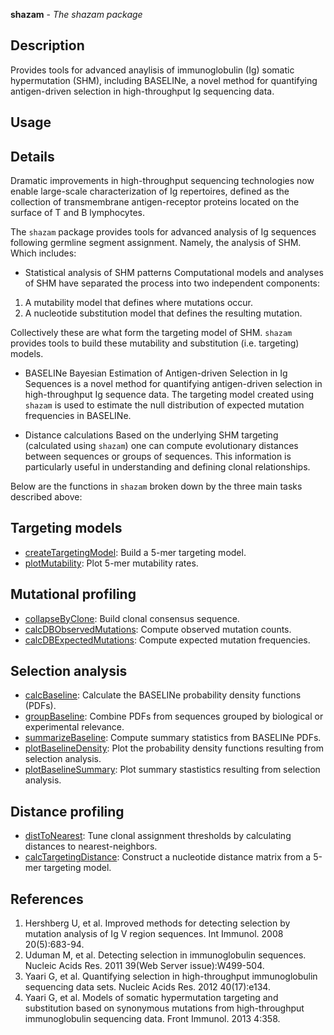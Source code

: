 





**shazam** - *The shazam package*

Description
--------------------

Provides tools for advanced anaylisis of immunoglobulin (Ig) somatic hypermutation 
(SHM), including BASELINe, a novel method for quantifying antigen-driven selection in 
high-throughput Ig sequencing data.

Usage
--------------------



Details
-------------------

Dramatic improvements in high-throughput sequencing technologies now enable 
large-scale characterization of Ig repertoires, defined as the collection of transmembrane 
antigen-receptor proteins located on the surface of T and B lymphocytes.

The `shazam` package provides tools for advanced analysis of Ig sequences following 
germline segment assignment. Namely, the analysis of SHM. 
Which includes:
 
+ Statistical analysis of SHM patterns 
Computational models and analyses of SHM have separated the process 
into two independent components: 

1. A mutability model that defines where mutations occur.
1. A nucleotide substitution model that defines the resulting mutation.

Collectively these are what form the targeting model of SHM. `shazam` 
provides tools to build these mutability and substitution (i.e. targeting) 
models.

+ BASELINe 
Bayesian Estimation of Antigen-driven Selection in Ig Sequences is a 
novel method for quantifying antigen-driven selection in high-throughput
Ig sequence data. The targeting model created using `shazam` is used 
to estimate the null distribution of expected mutation frequencies in 
BASELINe.

+ Distance calculations 
Based on the underlying SHM targeting (calculated using `shazam`) one 
can compute evolutionary distances between sequences or groups of 
sequences. This information is particularly useful in understanding and 
defining clonal relationships.
 

Below are the functions in `shazam` broken down by the three main tasks described
above:

Targeting models
-------------------



+ [createTargetingModel](createTargetingModel.md):     Build a 5-mer targeting model.
+ [plotMutability](plotMutability.md):           Plot 5-mer mutability rates.


Mutational profiling
-------------------



+ [collapseByClone](collapseByClone.md):    Build clonal consensus sequence.
+ [calcDBObservedMutations](calcDBObservedMutations.md):  Compute observed mutation counts.
+ [calcDBExpectedMutations](calcDBExpectedMutations.md):  Compute expected mutation frequencies.


Selection analysis
-------------------



+ [calcBaseline](calcBaseline.md):             Calculate the BASELINe probability
density functions (PDFs).
+ [groupBaseline](groupBaseline.md):            Combine PDFs from sequences grouped
by biological or experimental relevance.
+ [summarizeBaseline](summarizeBaseline.md):        Compute summary statistics from BASELINe PDFs.
+ [plotBaselineDensity](plotBaselineDensity.md):      Plot the probability density functions
resulting from selection analysis.
+ [plotBaselineSummary](plotBaselineSummary.md):      Plot summary stastistics resulting from 
selection analysis.


Distance profiling
-------------------



+ [distToNearest](distToNearest.md):            Tune clonal assignment thresholds by calculating 
distances to nearest-neighbors.
+ [calcTargetingDistance](calcTargetingDistance.md):    Construct a nucleotide distance matrix from a 
5-mer targeting model.


References
-------------------


1. Hershberg U, et al. Improved methods for detecting selection by mutation 
analysis of Ig V region sequences. 
Int Immunol. 2008 20(5):683-94.
1. Uduman M, et al. Detecting selection in immunoglobulin sequences. 
Nucleic Acids Res. 2011 39(Web Server issue):W499-504.
1. Yaari G, et al. Quantifying selection in high-throughput immunoglobulin 
sequencing data sets. 
Nucleic Acids Res. 2012 40(17):e134.
1. Yaari G, et al. Models of somatic hypermutation targeting and substitution based 
on synonymous mutations from high-throughput immunoglobulin sequencing data. 
Front Immunol. 2013 4:358.
 





